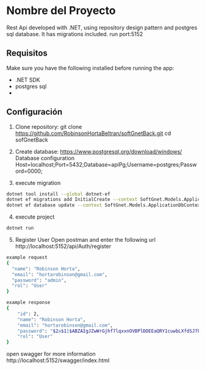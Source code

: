 # Nombre del Proyecto
Rest Api developed with .NET, using repository design pattern and postgres sql database. It has migrations included.
run port:5152
## Requisitos

Make sure you have the following installed before running the app:

- .NET SDK
- postgres sql
- 
## Configuración

1. Clone repository:
git clone https://github.com/RobinsonHortaBeltran/softGnetBack.git
cd sofGnetBack
  
2. Create database:
https://www.postgresql.org/download/windows/
Database configuration
Host=localhost;Port=5432;Database=apiPg;Username=postgres;Password=0000;

3. execute migration
 ```bash
dotnet tool install --global dotnet-ef
dotnet ef migrations add InitialCreate --context SoftGnet.Models.ApplicationDbContext
dotnet ef database update --context SoftGnet.Models.ApplicationDbContext
```
4. execute project 
```bash
dotnet run
```

5. Register User
Open postman and enter the following url
http://localhost:5152/api/Auth/register
```bash
example request
{
  "name": "Robinson Horta",
  "email": "hortarobinson@gmail.com",
  "password": "admin",
  "rol": "User"
}

example response 
{
    "id": 2,
    "name": "Robinson Horta",
    "email": "hortarobinson@gmail.com",
    "password": "$2a$11$ABZAIgJZwWrGjhf7lqxxnOVBPlDDEEaQRY1cuwbLXfdSJ7kpoDymS",
    "rol": "User"
}
```
open swagger for more information 
http://localhost:5152/swagger/index.html
